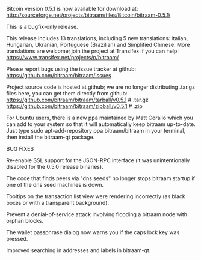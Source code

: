 Bitcoin version 0.5.1 is now available for download at:
http://sourceforge.net/projects/bitraam/files/Bitcoin/bitraam-0.5.1/

This is a bugfix-only release.

This release includes 13 translations, including 5 new translations:
Italian, Hungarian, Ukranian, Portuguese (Brazilian) and Simplified Chinese.
More translations are welcome; join the project at Transifex if you can help:
https://www.transifex.net/projects/p/bitraam/

Please report bugs using the issue tracker at github:
https://github.com/bitraam/bitraam/issues

Project source code is hosted at github; we are no longer
distributing .tar.gz files here, you can get them
directly from github:
https://github.com/bitraam/bitraam/tarball/v0.5.1  # .tar.gz
https://github.com/bitraam/bitraam/zipball/v0.5.1  # .zip

For Ubuntu users, there is a new ppa maintained by Matt Corallo which
you can add to your system so that it will automatically keep
bitraam up-to-date.  Just type
sudo apt-add-repository ppa:bitraam/bitraam
in your terminal, then install the bitraam-qt package.


BUG FIXES

Re-enable SSL support for the JSON-RPC interface (it was unintentionally
disabled for the 0.5.0 release binaries).

The code that finds peers via "dns seeds" no longer stops bitraam startup
if one of the dns seed machines is down.

Tooltips on the transaction list view were rendering incorrectly (as black boxes
or with a transparent background).

Prevent a denial-of-service attack involving flooding a bitraam node with
orphan blocks.

The wallet passphrase dialog now warns you if the caps lock key was pressed.

Improved searching in addresses and labels in bitraam-qt.
